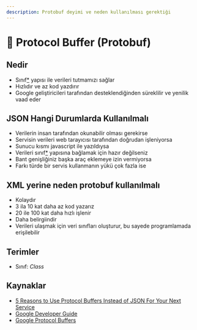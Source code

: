 ```yaml
---
description: Protobuf deyimi ve neden kullanılması gerektiği
---
```


# 💽 Protocol Buffer \(Protobuf\)

## Nedir

* Sınıf[\*]() yapısı ile verileri tutmamızı sağlar
* Hızlıdır ve az kod yazdırır
* Google geliştiricileri tarafından desteklendiğinden süreklilir ve yenilik vaad eder

## JSON Hangi Durumlarda Kullanılmalı

* Verilerin insan tarafından okunabilir olması gerekirse
* Servisin verileri web tarayıcısı tarafından doğrudan işleniyorsa
* Sunucu kısmı javascript ile yazıldıysa
* Verileri sınıf[\*]() yapısına bağlamak için hazır değilseniz
* Bant genişliğiniz başka araç eklemeye izin vermiyorsa
* Farkı türde bir servis kullanmanın yükü çok fazla ise

## XML yerine neden protobuf kullanılmalı

* Kolaydır
* 3 ila 10 kat daha az kod yazarız
* 20 ile 100 kat daha hızlı işlenir
* Daha belirgiindir
* Verileri ulaşmak için veri sınıfları oluşturur, bu sayede programlamada erişilebilir

## Terimler

* Sınıf: _Class_

## Kaynaklar

* [5 Reasons to Use Protocol Buffers Instead of JSON For Your Next Service](https://codeclimate.com/blog/choose-protocol-buffers/)
* [Google Developer Guide](https://developers.google.com/protocol-buffers/docs/overview)
* [Google Protocol Buffers](https://developers.google.com/protocol-buffers/)

